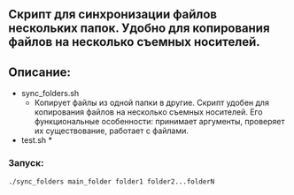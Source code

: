 ## Скрипт для синхронизации файлов нескольких папок. Удобно для копирования файлов на несколько съемных носителей.
## Описание:
* sync_folders.sh
  * Копирует файлы из одной папки в другие. Скрипт удобен для копирования файлов на несколько съемных носителей. Его функциональные особенности: принимает аргументы, проверяет их существование, работает с файлами.
* test.sh
  *
### Запуск:
```bash
./sync_folders main_folder folder1 folder2...folderN
```

